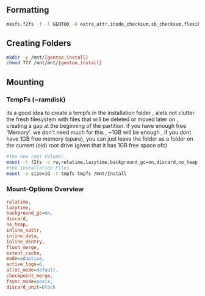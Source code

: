 



## Formatting

```bash
mksfs.f2fs -f -l GENTOO -O extra_attr,inode_checksum,sb_checksum,flexible_inline_xattr -w 4096 /dev/disk/by-partlabel/GENTOO
```

## Creating Folders

```bash
mkdir -p /mnt/{gentoo,install}
chmod 777 /mnt/mnt/{gentoo,install}
```

## Mounting

### TempFs (~ramdisk) 

its a good idea to  create a tempfs in the installation folder , alets not clutter the fresh filesystem with files that will be deleted or moved later on , creating a gap at the beginning of the partition.  if you have enough free 'Memory'. we don't need much  for this , ~1GB will be enough , if you dont have 1GB free memory (spare), you can just leave the folder as a folder on the current (old) root drive (given that it has 1GB free space ofc)

```bash
#the new root Volume:
mount -t f2fs -o rw,relatime,lazytime,background_gc=on,discard,no_heap,inline_xattr,inline_data,inline_dentry,flush_merge,extent_cache,mode=adaptive,active_logs=6,alloc_mode=default,checkpoint_merge,fsync_mode=posix,discard_unit=block  /dev/disk/by-label/GENTOO /mnt/gentoo
#the Installation Files 
mount -o size=1G -t tmpfs tmpfs /mnt/Install
```

### Mount-Options  Overview

```ini
relatime,
lazytime,
background_gc=on,
discard,
no_heap,
inline_xattr,
inline_data,
inline_dentry,
flush_merge,
extent_cache,
mode=adaptive,
active_logs=6,
alloc_mode=default,
checkpoint_merge,
fsync_mode=posix,
discard_unit=block
```

